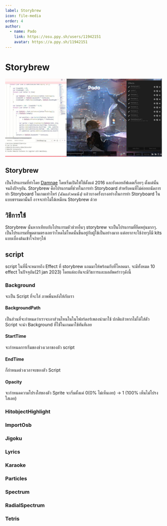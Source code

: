 ```yaml
---
label: Storybrew
icon: file-media
order: 4
author:
  - name: Pado
    link: https://osu.ppy.sh/users/11942151
    avatar: https://a.ppy.sh/11942151
---
```


# Storybrew

![](./images/storybrew/header.png)

## Storybrew

เป็นโปรแกรมที่ทำโดย [Damnae](https://osu.ppy.sh/users/989377) โดยเริ่มเปิดให้ใช้ตั้งแต่ 2016 และยังคอยอัฟเดตเรื่อยๆ ตั้งแต่นั้นจนถึงปัจจุบัน.
Storybrew คือโปรแกรมที่ช่วยในการทำ Storyboard สำหรับคนที่ไม่ค่อยถนัดการทำ Storyboard ในเกมเท่าไหร่ *(ฉันแล้วคนนึง)* แล้วบางครั้งบางอย่างในการทำ Storyboard ในแบบธรรมดานั้นก็ อาจจะทำไม่ได้เหมือน Storybrew ด้วย

## วิธีการใช้
Storybrew นั้นหากเทียบกับโปรแกรมตัวช่วยอื่นๆ storybrew จะเป็นโปรแกรมที่ยืดหยุ่นมากๆ. เป็นโปรแกรมที่พูดตามตรงเลยว่าโหดไม่โหดนั้นขึ้นอยู่กับผู้ใช้เป็นอย่างมาก แต่อยากจะใช้ง่ายๆก็มี kits แบบเบื่องต้นเข้าใจง่่ายๆให้

## script
script ในที่นี้จะหมายถึง Effect ที่ storybrew แถมมาให้พร้อมกับที่โหลดมา.
 จะมีทั้งหมด 10 effect ในปัจจุบัน(21 jan 2023)
โดยแต่ละอันจะมีวิธการและผลลัพคร่าวๆดังนี้

### Background
จะเป็น Script ที่จะใส่ ภาพพื่นหลังให้กับเรา

#### BackgroundPath
เป็นส่วนที่จะกำหนดว่าเราจะเอาส่วนไหนในในโฟลร์ดอร์เพลงนำมาใช้ ปกติแล้วหากไม่ได้ใส่ตัว Script จะนำ Background ที่ใช้ในเกมมาใช้ทันทีเลย

#### StartTime
จะกำหนดการเริ่มของช่วงเวลาของตัว script

#### EndTime
ก็กำหนดช่วงเวลาจบของตัว Script

#### Opacity
จะกำหนดความโปรงใสของตัว Sprite จะเริ่มตั้งแค่ 0(0% ไม่เห็นเลย) -> 1 (100% เห็นไม่โปรงใสเลย)

### HitobjectHighlight

### ImportOsb

### Jigoku

### Lyrics

### Karaoke

### Particles

### Spectrum

### RadialSpectrum

### Tetris
